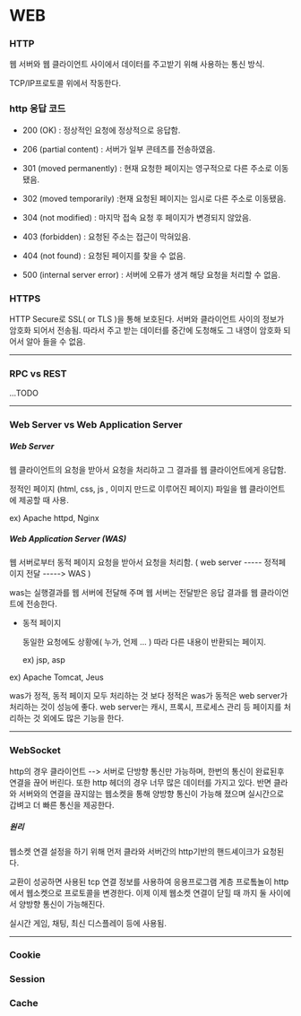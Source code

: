 # WEB

### HTTP

웹 서버와 웹 클라이언트 사이에서 데이터를 주고받기 위해 사용하는 통신 방식.

TCP/IP프로토콜 위에서 작동한다.

### http 응답 코드

- 200 (OK) : 정상적인 요청에 정상적으로 응답함.

 - 206 (partial content) : 서버가 일부 콘테츠를 전송하였음.

- 301 (moved permanently) : 현재 요청한 페이지는 영구적으로 다른 주소로 이동됐음.

- 302 (moved temporarily) :현재 요청된 페이지는 임시로 다른 주소로 이동됐음.

- 304 (not modified) : 마지막 접속 요청 후 페이지가 변경되지 않았음.

- 403 (forbidden) : 요청된 주소는 접근이 막혀있음.

- 404 (not found) : 요청된 페이지를 찾을 수 없음.

- 500 (internal server error) : 서버에 오류가 생겨 해당 요청을 처리할 수 없음.



### HTTPS

HTTP Secure로 SSL( or TLS )을 통해 보호된다. 서버와 클라이언트 사이의 정보가 암호화 되어서 전송됨. 따라서 주고 받는 데이터를 중간에 도청해도 그 내영이 암호화 되어서 알아 들을 수 없음.

---

### RPC vs REST

...TODO

---

### Web Server vs Web Application Server

##### Web Server

웹 클라이언트의 요청을 받아서 요청을 처리하고 그 결과를 웹 클라이언트에게 응답함.

정적인 페이지 (html, css, js , 이미지 만드로 이루어진 페이지) 파일을 웹 클라이언트에 제공할 때 사용.

ex) Apache httpd, Nginx 



##### Web Application Server (WAS)

웹 서버로부터 동적 페이지 요청을 받아서 요청을 처리함. ( web server ----- 정적페이지 전달 -----> WAS )

was는 실행결과를 웹 서버에 전달해 주며 웹 서버는 전달받은 응답 결과를 웹 클라이언트에 전송한다.

* 동적 페이지 

  동일한 요청에도 상황에( 누가, 언제 ... ) 따라 다른 내용이 반환되는 페이지.

  ex) jsp, asp

ex) Apache Tomcat, Jeus 



was가 정적, 동적 페이지 모두 처리하는 것 보다 정적은 was가 동적은 web server가 처리하는 것이 성능에 좋다. web server는 캐시, 프록시, 프로세스 관리 등 페이지를 처리하는 것 외에도 많은 기능을 한다.

---

### WebSocket

http의 경우 클라이언트 --> 서버로 단방향 통신만 가능하며, 한번의 통신이 완료된후 연결을 끊어 버린다. 또한 http 헤더의 경우 너무 많은 데이터를 가지고 있다. 반면 클라와 서버와의 연결을 끊지않는 웹소켓을 통해 양방향 통신이 가능해 졌으며 실시간으로 갑벼고 더 빠른 통신을 제공한다.

##### 원리

웹소켓 연결 설정을 하기 위해 먼저 클라와 서버간의 http기반의 핸드셰이크가 요청된다.

교환이 성공하면 사용된 tcp 연결 정보를 사용하여 응용프로그램 계층 프로톸놀이 http에서 웹소켓으로 프로토콜을 변경한다. 이제 이제 웹소켓 연결이 닫힐 때 까지 둘 사이에서 양방향 통신이 가능해진다.

실시간 게임, 채팅, 최신 디스플레이 등에 사용됨.

---

### Cookie



### Session



### Cache





